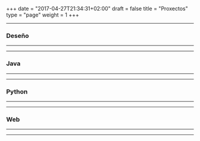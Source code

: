 +++
date = "2017-04-27T21:34:31+02:00"
draft = false
title = "Proxectos"
type = "page"
weight = 1
+++

---

### Deseño
---

<div class="github-card" data-user="VigoTech" data-repo="Design-elements"></div>

---

### Java
---

<div class="github-card" data-user="vigojug" data-repo="reto"></div>

---

### Python
---

<div class="github-card" data-user="daavoo" data-repo="pyntcloud"></div>

---

### Web
---

<div class="github-card" data-user="VigoTech" data-repo="vigotech.github.io"></div>

---

<script src="//cdn.jsdelivr.net/github-cards/latest/widget.js"></script>
